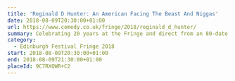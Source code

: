 ```yaml
---
title: 'Reginald D Hunter: An American Facing The Beast And Niggas'
date: 2018-08-09T20:30:00+01:00
url: https://www.comedy.co.uk/fringe/2018/reginald_d_hunter/
summary: Celebrating 20 years at the Fringe and direct from an 80-date tour of the UK and Ireland, Reginald returns to the Fringe this summer with his highly anticipated new show.
category:
  - Edinburgh Festival Fringe 2018
start: 2018-08-09T20:30:00+01:00
end: 2018-08-09T21:30:00+01:00
placeId: 9C7RXQWR+C2
---
```

